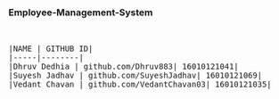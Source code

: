 ### Employee-Management-System
<br/>
<pre>
|NAME | GITHUB ID|
|-----|--------|
|Dhruv Dedhia | github.com/Dhruv883| 16010121041|
|Suyesh Jadhav | github.com/SuyeshJadhav| 16010121069|
|Vedant Chavan | github.com/VedantChavan03| 16010121035|
<pre/>
